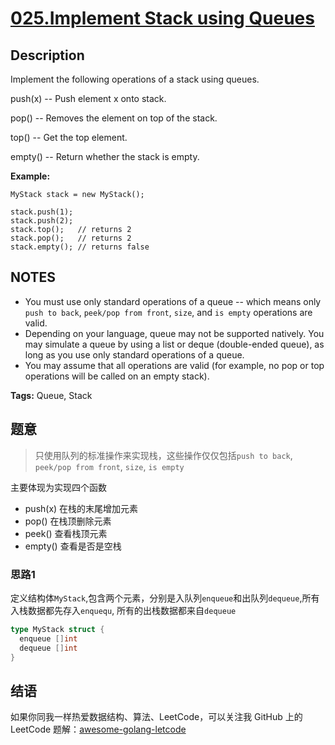 # [025.Implement Stack using Queues][title]

## Description

Implement the following operations of a stack using queues.

push(x) -- Push element x onto stack.

pop() -- Removes the element on top of the stack.

top() -- Get the top element.

empty() -- Return whether the stack is empty.

**Example:**

```
MyStack stack = new MyStack();

stack.push(1);
stack.push(2);
stack.top();   // returns 2
stack.pop();   // returns 2
stack.empty(); // returns false
```

## NOTES
- You must use only standard operations of a queue -- which means only `push to back`, `peek/pop from front`, `size`, and `is empty` operations are valid.
- Depending on your language, queue may not be supported natively. You may simulate a queue by using a list or deque (double-ended queue), as long as you use only standard operations of a queue.
- You may assume that all operations are valid (for example, no pop or top operations will be called on an empty stack).


**Tags:** Queue, Stack

## 题意
>只使用队列的标准操作来实现栈，这些操作仅仅包括`push to back`, `peek/pop from front`, `size`, `is empty`

主要体现为实现四个函数
- push(x) 在栈的末尾增加元素
- pop() 在栈顶删除元素
- peek() 查看栈顶元素
- empty() 查看是否是空栈

### 思路1
定义结构体`MyStack`,包含两个元素，分别是入队列`enqueue`和出队列`dequeue`,所有入栈数据都先存入`enquequ`, 所有的出栈数据都来自`dequeue`
```go
type MyStack struct {
  enqueue []int
  dequeue []int
}
```

## 结语

如果你同我一样热爱数据结构、算法、LeetCode，可以关注我 GitHub 上的 LeetCode 题解：[awesome-golang-letcode][me]

[title]: https://leetcode.com/problems/valid-anagram/description/
[me]: https://github.com/kylesliu/awesome-golang-leetcode
